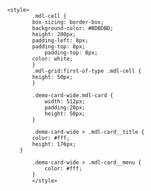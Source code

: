 	<style>
			.mdl-cell {
  			box-sizing: border-box;
  			background-color: #BDBDBD;
  			height: 200px;
  			padding-left: 8px;
  			padding-top: 8px;
				padding-top: 8px;
  			color: white;
			}
			.mdl-grid:first-of-type .mdl-cell {
  			height: 50px;
			}

			.demo-card-wide.mdl-card {
				width: 512px;
				padding:20px;
				height: 50px;
			}

			.demo-card-wide > .mdl-card__title {
  			color: #fff;
  			height: 176px;
  		}

			.demo-card-wide > .mdl-card__menu {
				color: #fff;
			}
			</style>
